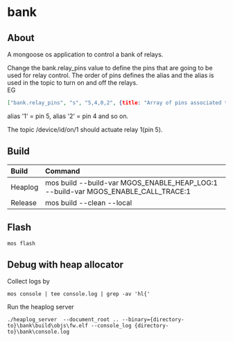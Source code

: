 # bank
## About
A mongoose os application to control a bank of relays.

Change the bank.relay_pins value to define the pins that are going to be used for relay control. The order of pins
defines the alias and the alias is used in the topic to turn on and off the relays.  
EG
```json
["bank.relay_pins", "s", "5,4,0,2", {title: "Array of pins associated to each switch"}]
```
alias '1' = pin 5, alias '2' = pin 4 and so on.

The topic /device/id/on/1 should actuate relay 1(pin 5).


## Build
| Build   | Command                                                                           |
|:--------|:----------------------------------------------------------------------------------|
| Heaplog | mos build --build-var MGOS_ENABLE_HEAP_LOG:1 --build-var MGOS_ENABLE_CALL_TRACE:1 |
| Release | mos build --clean --local                                                         |

## Flash
```console
mos flash
```


## Debug with heap allocator
Collect logs by
```console
mos console | tee console.log | grep -av 'hl{'
```

Run the heaplog server  
```console
./heaplog_server  --document_root .. --binary={directory-to}\bank\build\objs\fw.elf --console_log {directory-to}\bank\console.log
```
